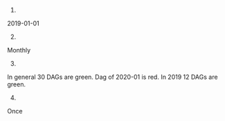 
1.
2019-01-01

2.
Monthly

3.
In general 30 DAGs are green. Dag of 2020-01 is red. In 2019 12 DAGs are green.

4.
Once
